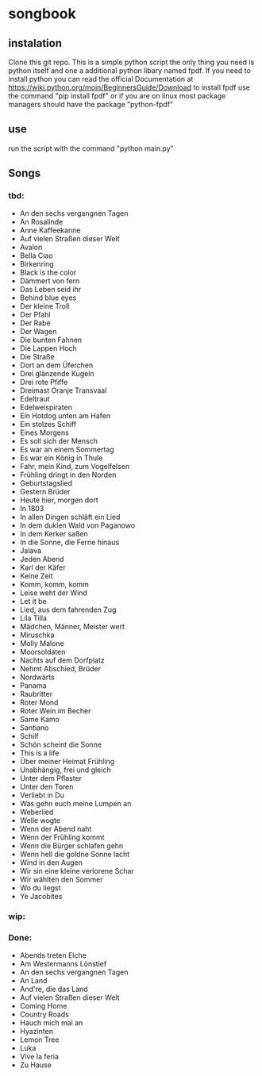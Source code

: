# songbook
## instalation
Clone this git repo. This is a simple python script the only thing you need is python itself
and one a additional python libary named fpdf.
If you need to install python you can read the official Documentation at https://wiki.python.org/moin/BeginnersGuide/Download
to install fpdf use the command "pip install fpdf" or if you are on linux most package managers should have 
the package "python-fpdf"
## use
run the script with the command "python main.py"
## Songs
### tbd:
- An den sechs vergangnen Tagen
- An Rosalinde
- Anne Kaffeekanne
- Auf vielen Straßen dieser Welt
- Avalon
- Bella Ciao
- Birkenring
- Black is the color
- Dämmert von fern
- Das Leben seid ihr
- Behind blue eyes
- Der kleine Troll
- Der Pfahl
- Der Rabe
- Der Wagen
- Die bunten Fahnen
- Die Lappen Hoch
- Die Straße
- Dort an dem Üferchen
- Drei glänzende Kugeln
- Drei rote Pfiffe
- Dreimast Oranje Transvaal
- Edeltraut
- Edelweispiraten
- Ein Hotdog unten am Hafen
- Ein stolzes Schiff
- Eines Morgens
- Es soll sich der Mensch
- Es war an einem Sommertag 
- Es war ein König in Thule
- Fahr, mein Kind, zum Vogelfelsen
- Frühling dringt in den Norden
- Geburtstagslied
- Gestern Brüder
- Heute hier, morgen dort
- In 1803
- In allen Dingen schläft ein Lied 
- In dem duklen Wald von Paganowo
- In dem Kerker saßen
- In die Sonne, die Ferne hinaus
- Jalava
- Jeden Abend
- Karl der Käfer
- Keine Zeit
- Komm, komm, komm
- Leise weht der Wind
- Let it be
- Lied, aus dem fahrenden Zug
- Lila Tilla
- Mädchen, Männer, Meister wert
- Miruschka
- Molly Malone
- Moorsoldaten
- Nachts auf dem Dorfplatz
- Nehmt Abschied, Brüder
- Nordwärts
- Panama
- Raubritter
- Roter Mond 
- Roter Wein im Becher
- Same Kamo
- Santiano
- Schilf
- Schön scheint die Sonne
- This is a life
- Über meiner Heimat Frühling
- Unabhängig, frei und gleich
- Unter dem Pflaster
- Unter den Toren
- Verliebt in Du
- Was gehn euch meine Lumpen an
- Weberlied
- Welle wogte
- Wenn der Abend naht
- Wenn der Frühling kommt
- Wenn die Bürger schlafen gehn
- Wenn hell die goldne Sonne lacht
- Wind in den Augen
- Wir sin eine kleine verlorene Schar
- Wir wählten den Sommer 
- Wo du liegst
- Ye Jacobites

### wip:


### Done:
- Abends treten Elche
- Am Westermanns Lönstief
- An den sechs vergangnen Tagen
- An Land
- And're, die das Land
- Auf vielen Straßen dieser Welt
- Coming Home
- Country Roads
- Hauch mich mal an
- Hyazinten
- Lemon Tree
- Luka
- Vive la feria
- Zu Hause

